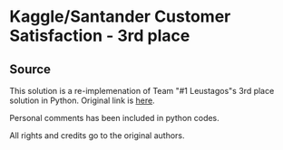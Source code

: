 # Kaggle/Santander Customer Satisfaction - 3rd place


## Source
This solution is a re-implemenation of Team "#1 Leustagos"s 3rd place solution in Python. Original link is [here](https://github.com/diefimov/santander_2016).

Personal comments has been included in python codes.

All rights and credits go to the original authors.